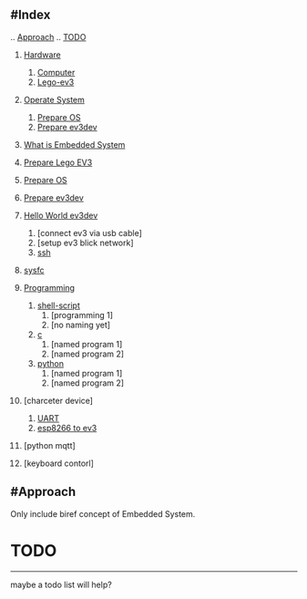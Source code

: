 #Index
---
..  [Approach](#approach)
..  [TODO](#todo)

1. [Hardware](./hardware.md)
    1. [Computer](./hardware.md#READMEcomputer.md)
    2. [Lego-ev3](./hardware.md#lego-ev3.md)

2. [Operate System](./operate-system.md)
    1. [Prepare OS](./operate-system.md#prepare-os.md)
    2. [Prepare ev3dev](./operate-system.md#prepare-ev3dev)
    
3. [What is Embedded  System](./embedded-system.md)

4. [Prepare Lego EV3](./prepare-lego-ev3.md)

5. [Prepare OS](./prepare-os.md)

6. [Prepare ev3dev](./prepare-ev3dev.md)

7. [Hello World ev3dev](./hello-world-ev3dev.md)
    1. [connect ev3 via usb cable]
    2. [setup ev3 blick network]
    3. [ssh](./hello-world-ev3dev.md#ssh)
    
5. [sysfc](./sysfc..md)
    
5. [Programming](./programming.md)
    1. [shell-script](./programming.md#shell-script)
         1. [programming 1]
         2. [no naming yet]
    2. [c](./programming.md#ev3dev-lang-c)
         1.  [named program 1]
         2. [named program 2]
    3. [python](./programming.md#ev3dev-lang-python)
         1. [named program 1]
         2. [named program 2]
         
6. [charceter device]
      1. [UART](#uart)
      2. [esp8266 to ev3](#esp8266-to-ev3)
      
7. [python mqtt]

8. [keyboard contorl]
    
#Approach
---

Only include biref concept of Embedded System.

# TODO
---

maybe a todo list will help?
